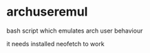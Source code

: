 # archuseremul
bash script which emulates arch user behaviour 

it needs installed neofetch to work
